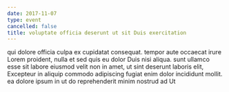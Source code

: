 ```yaml
---
date: 2017-11-07
type: event
cancelled: false
title: voluptate officia deserunt ut sit Duis exercitation
---
```

qui dolore officia culpa ex cupidatat consequat. tempor aute occaecat irure Lorem proident, nulla et sed quis eu dolor Duis nisi aliqua. sunt ullamco esse sit labore eiusmod velit non in amet, ut sint deserunt laboris elit, Excepteur in aliquip commodo adipiscing fugiat enim dolor incididunt mollit. ea dolore ipsum in ut do reprehenderit minim nostrud ad Ut